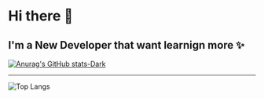# Hi there 👋
I'm a New Developer that want learnign more ✨
---
[![Anurag's GitHub stats-Dark](https://github-readme-stats.vercel.app/api?username=noneda&show_icons=true&theme=dark#gh-dark-mode-only)](https://github.com/anuraghazra/github-readme-stats#gh-dark-mode-only)

---
![Top Langs](https://github-readme-stats.vercel.app/api/top-langs/?username=noneda&hide_progress=true)


<!--
**noneda/noneda** is a ✨ _special_ ✨ repository because its `README.md` (this file) appears on your GitHub profile.

Here are some ideas to get you started:

- 🔭 I’m currently working on ...
- 🌱 I’m currently learning ...
- 👯 I’m looking to collaborate on ...
- 🤔 I’m looking for help with ...
- 💬 Ask me about ...
- 📫 How to reach me: ...
- 😄 Pronouns: ...
- ⚡ Fun fact: ...
-->
